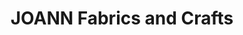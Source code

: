 ---
title: "JOANN Fabrics and Crafts"
url: /tucson/joann-fabrics-and-crafts-north-oracle-road/
shop: craft
---
